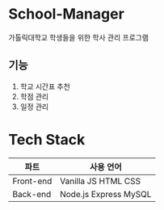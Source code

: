 # School-Manager
가톨릭대학교 학생들을 위한 학사 관리 프로그램
## 기능
1. 학교 시간표 추천
2. 학점 관리
3. 일정 관리

# Tech Stack
|파트|사용 언어|
|---|---|
|Front-end|Vanilla JS HTML CSS|
|Back-end| Node.js Express MySQL|

